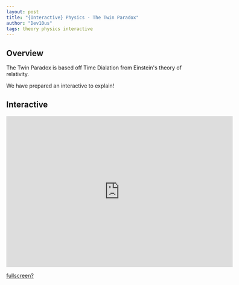 ```yaml
---
layout: post
title: "{Interactive} Physics - The Twin Paradox"
author: "Dev10us"
tags: theory physics interactive
---
```


## Overview

The Twin Paradox is based off Time Dialation from Einstein's theory of relativity.

We have prepared an interactive to explain!

## Interactive

<iframe src="https://scripta-mirabilia.github.io/TwinParadox.html" style="border:0px #ffffff none;" name="myiFrame" scrolling="no" frameborder="1" marginheight="0px" marginwidth="0px" height="400px" width="600px" allowfullscreen></iframe>

[fullscreen?](https://scripta-mirabilia.github.io/TwinParadox.html)
